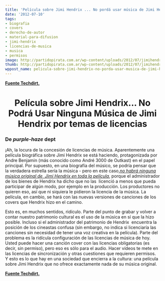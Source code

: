 ```yaml
---
title: 'Película sobre Jimi Hendrix ... No pordá usar música de Jimi Hendrix '
date: '2012-07-10'
tags:
- biografia
- covers
- derecho-de-autor
- material-para-difusion
- jimi-hendrix
- licencias-de-musica
- musica
- permisos
image: http://partidopirata.com.ar/wp-content/uploads/2012/07/jimihendrix.jpg
thumb: http://partidopirata.com.ar/wp-content/uploads/2012/07/jimihendrix-150x150.jpg
wppost_name: pelicula-sobre-jimi-hendrix-no-porda-usar-musica-de-jimi-hendrix
---
```


<strong><a href="http://www.techdirt.com/articles/20120710/04184719640/movie-about-jimi-hendrix-wont-use-any-jimi-hendrix-music-due-to-licensing-issues.shtml" target="_blank">Fuente Techdirt.</a></strong>
<h1 style="text-align: center;">Película sobre Jimi Hendrix... No Podrá Usar Ninguna Música de Jimi Hendrix por temas de licencias</h1>
<h3>De <em>purple-haze</em> dept</h3>
¡Ah, la locura de la concesión de licencias de música. Aparentemente una película biográfica sobre Jimi Hendrix se está haciendo, protagonizada por Andre Benjamin (más conocido como André 3000 de Outkast) en el papel principal. Por supuesto, en una biografía del músico, se podría pensar que la verdadera estrella sería la música - pero en este caso,<a href="http://www.rollingstone.com/music/news/andre-3000-covers-beatles-muddy-waters-songs-for-jimi-hendrix-biopic-20120703" target="_blank"><em>no habrá ninguna música original de  Jimi Hendrix en toda la película</em></a>, porque el administrador de los bienes de Hendrix ha dicho que no las  licenció a menos que pueda participar de algún modo, por ejemplo en la producción. Los productores no quieren eso, así que ni siquiera le pidieron la licencia de la música. La película, en cambio, se hará con las nuevas versiones de canciones de los covers que Hendrix hizo en el camino.

Esto es, en muchos sentidos, ridículo. Parte del punto de grabar y volver a contar nuestro patrimonio cultural es el uso de la música en sí que la hizo posible. Incluso si el administrador del patrimonio de Hendrix  encuentra la posición de los cineastas confusa (sin embargo, no indica si licenciaría las canciones sin necesidad de tener una voz creativa en la película). Parte del problema es la ridícula configuración de las licencias de música de hoy. Usted puede hacer una canción cover con las licencias obligatorias (es decir, sin permiso), pero eso es sólo para el audio. Hacer vídeos te mete en las licencias de sincronización y otras cuestiones que requieren permisos. Y esto es lo que hay en una sociedad que encierra a la cultura: una película sobre Jimi Hendrix que no ofrece exactamente nada de su música original.

<strong><a href="http://www.techdirt.com/articles/20120710/04184719640/movie-about-jimi-hendrix-wont-use-any-jimi-hendrix-music-due-to-licensing-issues.shtml" target="_blank">Fuente Techdirt.</a></strong>
